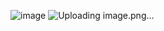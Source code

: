 ![image](https://github.com/yozhikgod/08.09.2023_redos_and_programs/assets/112688367/738268d9-e8e5-43c9-969d-64be8f6de397)
![Uploading image.png…]()
